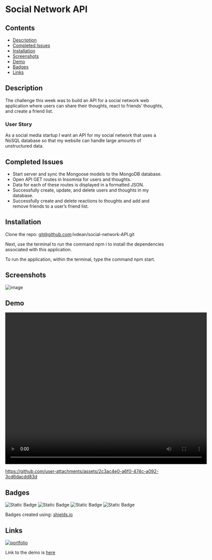 
# Social Network API


## Contents

- [Description](#description)
- [Completed Issues](#completed-issues)
- [Installation](#installation)
- [Screenshots](#screenshots)
- [Demo](#demo)
- [Badges](#badges)
- [Links](#links)

## Description

The challenge this week was to build an API for a social network web application where users can share their thoughts, react to friends’ thoughts, and create a friend list.

### User Story
As a social media startup I want an API for my social network that uses a NoSQL database so that my website can handle large amounts of unstructured data.

## Completed Issues

* Start server and sync the Mongoose models to the MongoDB database.
* Open API GET routes in Insomnia for users and thoughts.
* Data for each of these routes is displayed in a formatted JSON.
* Successfully create, update, and delete users and thoughts in my database.
* Successfully create and delete reactions to thoughts and add and remove friends to a user’s friend list.



## Installation

Clone the repo: git@github.com:lvdean/social-network-API.git

Next, use the terminal to run the command npm i to install the dependencies associated with this application.

To run the application, within the terminal, type the command npm start.
## Screenshots

![image](https://github.com/user-attachments/assets/a8157da1-bb7a-4734-b0b6-9c3a90e83c2a)


## Demo

<video src="./utils/demovid/Social-network-API.mp4" width="640" height="480" controls></video>


https://github.com/user-attachments/assets/2c3ac4e0-a6f0-474c-a092-3cd6dacdd83d



## Badges


![Static Badge](https://img.shields.io/badge/Java-script-yellow)
![Static Badge](https://img.shields.io/badge/MongoDB-blue)
![Static Badge](https://img.shields.io/badge/Express.js-yellow)
![Static Badge](https://img.shields.io/badge/Insomnnia-purple)



Badges created using: [shields.io](https://shields.io/)
## Links
[![portfolio](https://img.shields.io/badge/my_portfolio-000?style=for-the-badge&logo=ko-fi&logoColor=white)](https://github.com/lvdean/social-network-API)

Link to the demo is [here](https://drive.google.com/file/d/13AJ9w24Uqo-ajZF3NXoXm1uoGGcLogey/view?usp=sharing)

